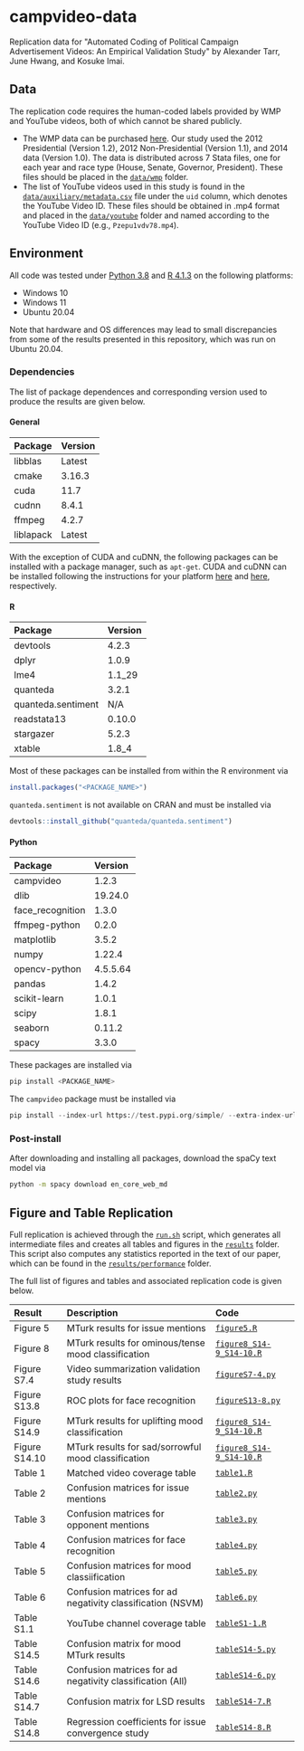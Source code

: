 # campvideo-data
Replication data for "Automated Coding of Political Campaign Advertisement Videos: An Empirical Validation Study" by Alexander Tarr, June Hwang, and Kosuke Imai.

## Data
The replication code requires the human-coded labels provided by WMP and YouTube videos, both of which cannot be shared publicly. 
- The WMP data can be purchased [here](https://mediaproject.wesleyan.edu/dataaccess/). Our study used the 2012 Presidential (Version 1.2), 2012 Non-Presidential (Version 1.1), and 2014 data (Version 1.0). The data is distributed across 7 Stata files, one for each year and race type (House, Senate, Governor, President). These files should be placed in the [``data/wmp``](data/wmp) folder.
- The list of YouTube videos used in this study is found in the [``data/auxiliary/metadata.csv``](data/auxiliary/metadata.csv) file under the ``uid`` column, which denotes the YouTube Video ID. These files should be obtained in .mp4 format and placed in the [``data/youtube``](data/youtube) folder and named according to the YouTube Video ID (e.g., ``Pzepu1vdv78.mp4``).

## Environment
All code was tested under [Python 3.8](https://www.python.org/downloads/) and [R 4.1.3](https://cran.r-project.org/bin/) on the following platforms:
- Windows 10
- Windows 11
- Ubuntu 20.04

Note that hardware and OS differences may lead to small discrepancies from some of the results presented in this repository, which was run on Ubuntu 20.04.

### Dependencies
The list of package dependences and corresponding version used to produce the results are given below.

#### General

| Package   | Version |
| :-------- | :------ |
| libblas   | Latest  |
| cmake     | 3.16.3  |
| cuda      | 11.7    |
| cudnn     | 8.4.1   |
| ffmpeg    | 4.2.7   |
| liblapack | Latest  |

With the exception of CUDA and cuDNN, the following packages can be installed with a package manager, such as ``apt-get``. CUDA and cuDNN can be installed following the instructions for your platform [here](https://docs.nvidia.com/cuda/) and [here](https://docs.nvidia.com/deeplearning/cudnn/install-guide/index.html), respectively.

#### R

| Package            | Version |
| :------------------| :------ |
| devtools           | 4.2.3   |
| dplyr              | 1.0.9   |
| lme4               | 1.1_29  |
| quanteda           | 3.2.1   |
| quanteda.sentiment | N/A     |
| readstata13        | 0.10.0  |
| stargazer          | 5.2.3   |
| xtable             | 1.8_4   |

Most of these packages can be installed from within the R environment via

```r
install.packages("<PACKAGE_NAME>")
```

``quanteda.sentiment`` is not available on CRAN and must be installed via

```r
devtools::install_github("quanteda/quanteda.sentiment")
```

#### Python

| Package          | Version  |
| :--------------- | :------- |
| campvideo        | 1.2.3    |
| dlib             | 19.24.0  |
| face_recognition | 1.3.0    |
| ffmpeg-python    | 0.2.0    |
| matplotlib       | 3.5.2    |
| numpy            | 1.22.4   |
| opencv-python    | 4.5.5.64 |
| pandas           | 1.4.2    |
| scikit-learn     | 1.0.1    |
| scipy            | 1.8.1    |
| seaborn          | 0.11.2   |
| spacy            | 3.3.0    |

These packages are installed via

```python
pip install <PACKAGE_NAME>
```

The `campvideo` package must be installed via

```python
pip install --index-url https://test.pypi.org/simple/ --extra-index-url https://pypi.org/simple campvideo
```

### Post-install
After downloading and installing all packages, download the spaCy text model via

```bash
python -m spacy download en_core_web_md
```

## Figure and Table Replication
Full replication is achieved through the [``run.sh``](code/run.sh) script, which generates all intermediate files and creates all tables and figures in the [``results``](results) folder. This script also computes any statistics reported in the text of our paper, which can be found in the [``results/performance``](results/performance) folder. 

The full list of figures and tables and associated replication code is given below.

| Result        | Description                                                | Code                                                      |
| :------------ | :--------------------------------------------------------- | :-------------------------------------------------------- |
| Figure 5      | MTurk results for issue mentions                           | [``figure5.R``](code/figure5.R)                           |
| Figure 8      | MTurk results for ominous/tense mood classification        | [``figure8_S14-9_S14-10.R``](code/figure8_S14-9_S14-10.R) |
| Figure S7.4   | Video summarization validation study results               | [``figureS7-4.py``](code/figureS7-4.py)                   |
| Figure S13.8  | ROC plots for face recognition                             | [``figureS13-8.py``](code/figureS13-8.py)                 |
| Figure S14.9  | MTurk results for uplifting mood classification            | [``figure8_S14-9_S14-10.R``](code/figure8_S14-9_S14-10.R) |
| Figure S14.10 | MTurk results for sad/sorrowful mood classification        | [``figure8_S14-9_S14-10.R``](code/figure8_S14-9_S14-10.R) |
| Table 1       | Matched video coverage table                               | [``table1.R``](code/table1.R)                             |
| Table 2       | Confusion matrices for issue mentions                      | [``table2.py``](code/table2.py)                           |
| Table 3       | Confusion matrices for opponent mentions                   | [``table3.py``](code/table3.py)                           |
| Table 4       | Confusion matrices for face recognition                    | [``table4.py``](code/table4.py)                           |
| Table 5       | Confusion matrices for mood classiification                | [``table5.py``](code/table5.py)                           |
| Table 6       | Confusion matrices for ad negativity classification (NSVM) | [``table6.py``](code/table6.py)                           |
| Table S1.1    | YouTube channel coverage table                             | [``tableS1-1.R``](code/tableS1-1.R)                       |
| Table S14.5   | Confusion matrix for mood MTurk results                    | [``tableS14-5.py``](code/tableS14-5.py)                   |
| Table S14.6   | Confusion matrices for ad negativity classification (All)  | [``tableS14-6.py``](code/tableS14-6.py)                   |
| Table S14.7   | Confusion matrix for LSD results                           | [``tableS14-7.R``](code/tableS14-7.R)                     |
| Table S14.8   | Regression coefficients for issue convergence study        | [``tableS14-8.R``](code/tableS14-8.R)                     |
